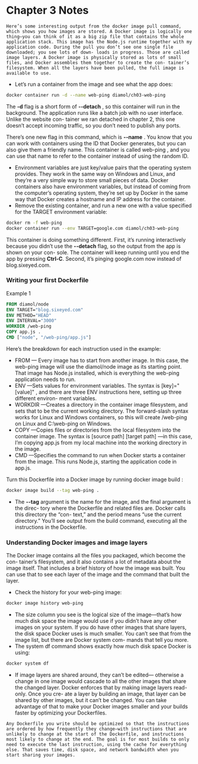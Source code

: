 

# Chapter 3 Notes

`Here’s some interesting output from the docker image pull command, which
shows you how images are stored. A Docker image is logically one thing—you can
think of it as a big zip file that contains the whole application stack. This image has the
Node.js runtime together with my application code.
During the pull you don’t see one single file downloaded; you see lots of down-
loads in progress. Those are called image layers. A Docker image is physically
stored as lots of small files, and Docker assembles them together to create the con-
tainer’s filesystem. When all the layers have been pulled, the full image is available
to use.
`

-   Let’s run a container from the image and see what the app does:
```bash
docker container run -d --name web-ping diamol/ch03-web-ping
```
The **-d** flag is a short form of **--detach** , so this container will run in the background.
The application runs like a batch job with no user interface. Unlike the website con-
tainer we ran detached in chapter 2, this one doesn’t accept incoming traffic, so you
don’t need to publish any ports.

There’s one new flag in this command, which is **--name** . You know that you can
work with containers using the ID that Docker generates, but you can also give them a
friendly name. This container is called web-ping , and you can use that name to refer
to the container instead of using the random ID.


-   Environment variables are just key/value pairs that the operating system provides.
They work in the same way on Windows and Linux, and they’re a very simple way to store small pieces of data. Docker containers also have environment variables, but
instead of coming from the computer’s operating system, they’re set up by Docker in
the same way that Docker creates a hostname and IP address for the container.
-   Remove the existing container, and run a new one with a value
specified for the TARGET environment variable:
```bash
docker rm -f web-ping
docker container run --env TARGET=google.com diamol/ch03-web-ping
```

This container is doing something different. First, it’s running interactively because
you didn’t use the **--detach** flag, so the output from the app is shown on your con-
sole. The container will keep running until you end the app by pressing **Ctrl-C**. Second,
it’s pinging google.com now instead of blog.sixeyed.com.


### Writing your first Dockerfile
Example 1
```dockerfile
FROM diamol/node
ENV TARGET="blog.sixeyed.com"
ENV METHOD="HEAD"
ENV INTERVAL="3000"
WORKDIR /web-ping
COPY app.js .
CMD ["node", "/web-ping/app.js"]
```
Here’s the breakdown for each instruction used in the example:
-   FROM — Every image has to start from another image. In this case, the web-ping
image will use the diamol/node image as its starting point. That image has
Node.js installed, which is everything the web-ping application needs to run.
-   ENV —Sets values for environment variables. The syntax is [key]="[value]" ,
and there are three ENV instructions here, setting up three different environ-
ment variables.
-   WORKDIR —Creates a directory in the container image filesystem, and sets that to
be the current working directory. The forward-slash syntax works for Linux and
Windows containers, so this will create /web-ping on Linux and C:\web-ping
on Windows.
-   COPY —Copies files or directories from the local filesystem into the container
image. The syntax is [source path] [target path] —in this case, I’m copying
app.js from my local machine into the working directory in the image.
-   CMD —Specifies the command to run when Docker starts a container from the
image. This runs Node.js, starting the application code in app.js.

Turn this Dockerfile into a Docker image by running docker
image build :
```bash
docker image build --tag web-ping .
```
-   The **--tag** argument is the name for the image, and the final argument is the direc-
tory where the Dockerfile and related files are. Docker calls this directory the “con-
text,” and the period means “use the current directory.” You’ll see output from the
build command, executing all the instructions in the Dockerfile.


### Understanding Docker images and image layers
The Docker image contains all the files you packaged, which become the con-
tainer’s filesystem, and it also contains a lot of metadata about the image itself. That
includes a brief history of how the image was built. You can use that to see each layer
of the image and the command that built the layer.
-   Check the history for your web-ping image:
```bash
docker image history web-ping
```
-   The size column you see is the logical size of the image—that’s
how much disk space the image would use if you didn’t have any other images on your
system. If you do have other images that share layers, the disk space Docker uses is
much smaller. You can’t see that from the image list, but there are Docker system com-
mands that tell you more.
-   The system df command shows exactly how much disk
space Docker is using:
```bash
docker system df
```
-   If image layers are shared around, they can’t be edited—
otherwise a change in one image would cascade to all the other images that share the
changed layer. Docker enforces that by making image layers read-only. Once you cre-
ate a layer by building an image, that layer can be shared by other images, but it can’t
be changed. You can take advantage of that to make your Docker images smaller and
your builds faster by optimizing your Dockerfiles.


`
Any Dockerfile you write should be optimized so that the instructions are ordered
by how frequently they change—with instructions that are unlikely to change at the
start of the Dockerfile, and instructions most likely to change at the end. The goal is for most builds to only need to execute the last instruction, using the cache for
everything else. That saves time, disk space, and network bandwidth when you start
sharing your images.
`
